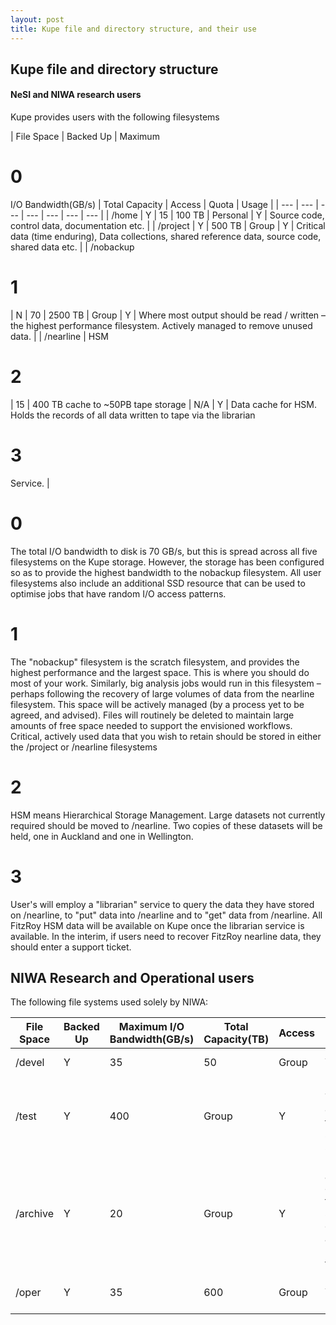 ```yaml
---
layout: post
title: Kupe file and directory structure, and their use
---
```


## Kupe file and directory structure

#### NeSI and NIWA research users

Kupe provides users with the following filesystems

| File Space | Backed Up | Maximum
# 0
 I/O Bandwidth(GB/s) | Total Capacity | Access | Quota | Usage |
| --- | --- | --- | --- | --- | --- | --- |
| /home | Y | 15 | 100 TB | Personal | Y | Source code, control data, documentation etc. |
| /project | Y | 500 TB | Group | Y | Critical data (time enduring), Data collections, shared reference data, source code, shared data etc. |
| /nobackup
# 1
 | N | 70 | 2500 TB | Group | Y | Where most output should be read / written – the highest performance filesystem. Actively managed to remove unused data. |
| /nearline | HSM
# 2
 | 15 | 400 TB cache to ~50PB tape storage | N/A | Y | Data cache for HSM. Holds the records of all data written to tape via the librarian
# 3
 Service. |

# 0
The total I/O bandwidth to disk is 70 GB/s, but this is spread across all five filesystems on the Kupe storage. However, the storage has been configured so as to provide the highest bandwidth to the nobackup filesystem. All user filesystems also include an additional SSD resource that can be used to optimise jobs that have random I/O access patterns.

# 1
The &quot;nobackup&quot; filesystem is the scratch filesystem, and provides the highest performance and the largest space. This is where you should do most of your work. Similarly, big analysis jobs would run in this filesystem – perhaps following the recovery of large volumes of data from the nearline filesystem.  This space will be actively managed (by a process yet to be agreed, and advised). Files will routinely be deleted to maintain large amounts of free space needed to support the envisioned workflows. Critical, actively used data that you wish to retain should be stored in either the /project or /nearline filesystems

# 2
HSM means Hierarchical Storage Management. Large datasets not currently required should be moved to /nearline. Two copies of these datasets will be held, one in Auckland and one in Wellington.

# 3
User&#39;s will employ a &quot;librarian&quot; service to query the data they have stored on /nearline, to &quot;put&quot; data into /nearline and to &quot;get&quot; data from /nearline. All FitzRoy HSM data will be available on Kupe once the librarian service is available. In the interim, if users need to recover FitzRoy nearline data, they should enter a support ticket.
## NIWA Research and Operational users

The following file systems used solely by NIWA:

| File Space | Backed Up | Maximum I/O Bandwidth(GB/s) | Total Capacity(TB) | Access | Quota | Usage |
| --- | --- | --- | --- | --- | --- | --- |
| /devel | Y | 35 | 50 | Group | Y | Science development |
| /test | Y | 400 | Group | Y | Parallel Testing of forecast system science |
| /archive | Y | 20 | Group | Y | Rolling archive of forecast system outputs and restart files |
| /oper | Y | 35 | 600 | Group | Y | Operational forecast system |
